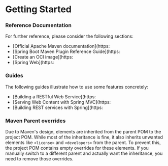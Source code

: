 # Getting Started

### Reference Documentation
For further reference, please consider the following sections:

* [Official Apache Maven documentation](https:
* [Spring Boot Maven Plugin Reference Guide](https:
* [Create an OCI image](https:
* [Spring Web](https:

### Guides
The following guides illustrate how to use some features concretely:

* [Building a RESTful Web Service](https:
* [Serving Web Content with Spring MVC](https:
* [Building REST services with Spring](https:

### Maven Parent overrides

Due to Maven's design, elements are inherited from the parent POM to the project POM.
While most of the inheritance is fine, it also inherits unwanted elements like `<license>` and `<developers>` from the parent.
To prevent this, the project POM contains empty overrides for these elements.
If you manually switch to a different parent and actually want the inheritance, you need to remove those overrides.

